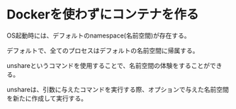 # Dockerを使わずにコンテナを作る

OS起動時には、デフォルトのnamespace(名前空間)が存在する。

デフォルトで、全てのプロセスはデフォルトの名前空間に帰属する。

unshareというコマンドを使用することで、名前空間の体験をすることができる。

unshareは、引数に与えたコマンドを実行する際、オプションで与えた名前空間を新たに作成して実行する。

